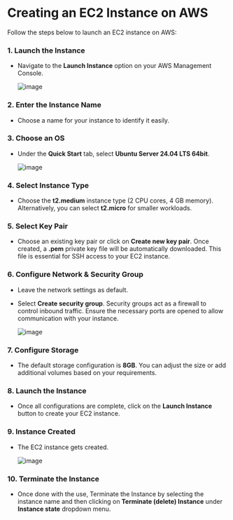 # Creating an EC2 Instance on AWS

Follow the steps below to launch an EC2 instance on AWS:

### 1. Launch the Instance
- Navigate to the **Launch Instance** option on your AWS Management Console.

  ![image](https://github.com/user-attachments/assets/ab4f7ffc-f9ea-4f9d-8389-82db4a57627c)

### 2. Enter the Instance Name
- Choose a name for your instance to identify it easily.

### 3. Choose an OS
- Under the **Quick Start** tab, select **Ubuntu Server 24.04 LTS 64bit**.

  ![image](https://github.com/user-attachments/assets/925ccb16-6f3c-4818-9f42-f400cc4b6541)

### 4. Select Instance Type
- Choose the **t2.medium** instance type (2 CPU cores, 4 GB memory). Alternatively, you can select **t2.micro** for smaller workloads.

### 5. Select Key Pair
- Choose an existing key pair or click on **Create new key pair**. Once created, a **.pem** private key file will be automatically downloaded. This file is essential for SSH access to your EC2 instance.

### 6. Configure Network & Security Group
- Leave the network settings as default.
- Select **Create security group**. Security groups act as a firewall to control inbound traffic. Ensure the necessary ports are opened to allow communication with your instance.

  ![image](https://github.com/user-attachments/assets/50502ed7-d2c1-47f7-ad13-39d4811f1db4)

### 7. Configure Storage
- The default storage configuration is **8GB**. You can adjust the size or add additional volumes based on your requirements.

### 8. Launch the Instance
- Once all configurations are complete, click on the **Launch Instance** button to create your EC2 instance.

### 9. Instance Created
- The EC2 instance gets created.
  
  ![image](https://github.com/user-attachments/assets/ffb20353-5e7d-4c5a-8629-dfb323bc4ad0)

### 10. Terminate the Instance
- Once done with the use, Terminate the Instance by selecting the instance name and then clicking on **Terminate (delete) Instance** under **Instance state** dropdown menu.


